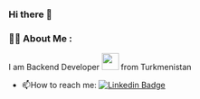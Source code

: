 ### Hi there 👋

### :man_technologist: About Me :
I am Backend Developer <img src="https://media.giphy.com/media/WUlplcMpOCEmTGBtBW/giphy.gif" width="30"> from Turkmenistan
- :mailbox:How to reach me: [![Linkedin Badge](https://img.shields.io/badge/-kakbar-blue?style=flat&logo=Linkedin&logoColor=white)](https://linkedin.com/in/adidarich/)
